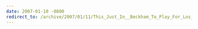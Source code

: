 ```yaml
---
date: 2007-01-10 -0800
redirect_to: /archive/2007/01/11/This_Just_In__Beckham_To_Play_For_Los_Angeles.aspx/
---
```

